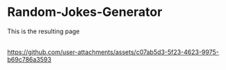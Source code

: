 # Random-Jokes-Generator
This is the resulting page
<br>
<br>



https://github.com/user-attachments/assets/c07ab5d3-5f23-4623-9975-b69c786a3593

